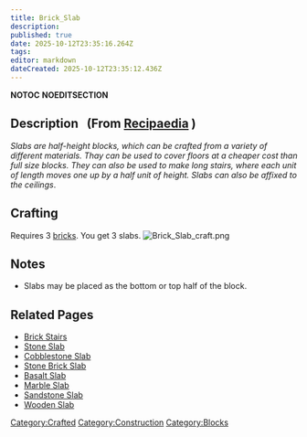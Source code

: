 ```yaml
---
title: Brick_Slab
description: 
published: true
date: 2025-10-12T23:35:16.264Z
tags: 
editor: markdown
dateCreated: 2025-10-12T23:35:12.436Z
---
```


__NOTOC__ __NOEDITSECTION__

## Description   (From [Recipaedia](Recipaedia "wikilink") )

*Slabs are half-height blocks, which can be crafted from a variety of
different materials. Thay can be used to cover floors at a cheaper cost
than full size blocks. They can also be used to make long stairs, where
each unit of length moves one up by a half unit of height. Slabs can
also be affixed to the ceilings*.

## Crafting

Requires 3 [bricks](Brick "wikilink"). You get 3 slabs.
![Brick_Slab_craft.png](Brick_Slab_craft.png "Brick_Slab_craft.png")

## Notes

  - Slabs may be placed as the bottom or top half of the block.

## Related Pages

  - [Brick Stairs](Brick_Stairs "wikilink")
  - [Stone Slab](Stone_Slab "wikilink")
  - [Cobblestone Slab](Cobblestone_Slab "wikilink")
  - [Stone Brick Slab](Stone_Brick_Slab "wikilink")
  - [Basalt Slab](Basalt_Slab "wikilink")
  - [Marble Slab](Marble_Slab "wikilink")
  - [Sandstone Slab](Sandstone_Slab "wikilink")
  - [Wooden Slab](Wooden_Slab "wikilink")

[Category:Crafted](Category:Crafted "wikilink")
[Category:Construction](Category:Construction "wikilink")
[Category:Blocks](Category:Blocks "wikilink")
